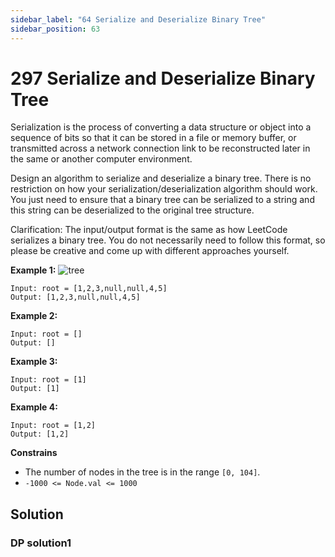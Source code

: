 ```yaml
---
sidebar_label: "64 Serialize and Deserialize Binary Tree"
sidebar_position: 63
---
```

# 297 Serialize and Deserialize Binary Tree
Serialization is the process of converting a data structure or object into a sequence of bits so that it can be stored in a file or memory buffer, or transmitted across a network connection link to be reconstructed later in the same or another computer environment.

Design an algorithm to serialize and deserialize a binary tree. There is no restriction on how your serialization/deserialization algorithm should work. You just need to ensure that a binary tree can be serialized to a string and this string can be deserialized to the original tree structure.

Clarification: The input/output format is the same as how LeetCode serializes a binary tree. You do not necessarily need to follow this format, so please be creative and come up with different approaches yourself.



__Example 1:__
![tree](https://assets.leetcode.com/uploads/2020/09/15/serdeser.jpg)

```shell
Input: root = [1,2,3,null,null,4,5]
Output: [1,2,3,null,null,4,5]
```
__Example 2:__
```shell
Input: root = []
Output: []
```
__Example 3:__
```shell
Input: root = [1]
Output: [1]
```
__Example 4:__
```shell
Input: root = [1,2]
Output: [1,2]
```
__Constrains__

* The number of nodes in the tree is in the range `[0, 104]`.
* `-1000 <= Node.val <= 1000`


## Solution
### DP solution1
```java

```



